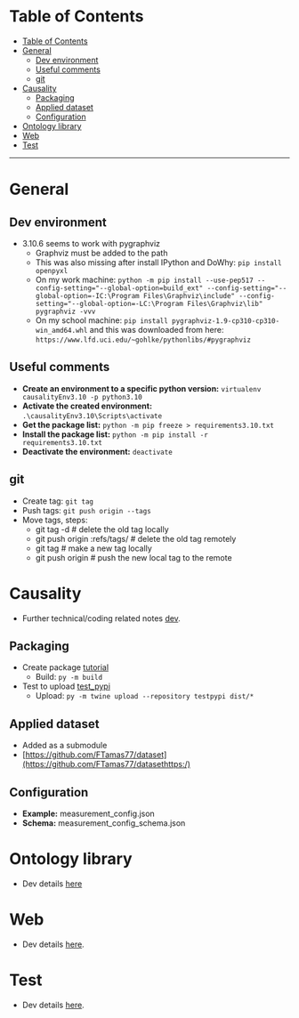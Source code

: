 # Table of Contents

- [Table of Contents](#table-of-contents)
- [General](#general)
  - [Dev environment](#dev-environment)
  - [Useful comments](#useful-comments)
  - [git](#git)
- [Causality](#causality)
  - [Packaging](#packaging)
  - [Applied dataset](#applied-dataset)
  - [Configuration](#configuration)
- [Ontology library](#ontology-library)
- [Web](#web)
- [Test](#test)

---

# General

## Dev environment

* 3.10.6 seems to work with pygraphviz
  * Graphviz must be added to the path
  * This was also missing after install IPython and DoWhy: `pip install openpyxl`
  * On my work machine: `python -m pip install --use-pep517 --config-setting="--global-option=build_ext" --config-setting="--global-option=-IC:\Program Files\Graphviz\include" --config-setting="--global-option=-LC:\Program Files\Graphviz\lib" pygraphviz -vvv`
  * On my school machine: `pip install pygraphviz-1.9-cp310-cp310-win_amd64.whl` and this was downloaded from here: `https://www.lfd.uci.edu/~gohlke/pythonlibs/#pygraphviz`

## Useful comments

* **Create an environment to a specific python version:** `virtualenv causalityEnv3.10 -p python3.10`
* **Activate the created environment:** `.\causalityEnv3.10\Scripts\activate`
* **Get the package list:** `python -m pip freeze > requirements3.10.txt`
* **Install the package list:** `python -m pip install -r requirements3.10.txt`
* **Deactivate the environment:** `deactivate`

## git

* Create tag: `git tag `<tagname>
* Push tags: `git push origin --tags`
* Move tags, steps:
  * git tag -d <tagname>                  # delete the old tag locally
  * git push origin :refs/tags/<tagname>  # delete the old tag remotely
  * git tag <tagname> <commitId>          # make a new tag locally
  * git push origin <tagname>             # push the new local tag to the remote 

# Causality

* Further technical/coding related notes [dev](./causality/dev.md).

## Packaging

* Create package [tutorial](https://packaging.python.org/en/latest/tutorials/packaging-projects/)
  * Build: `py -m build`
* Test to upload [test_pypi](https://test.pypi.org/account/register/https://test.pypi.org/account/register/)
  * Upload: `py -m twine upload --repository testpypi dist/*`

## Applied dataset

* Added as a submodule
* [https://github.com/FTamas77/dataset](https://github.com/FTamas77/datasethttps:/)

## Configuration

* **Example:** measurement_config.json
* **Schema:** measurement_config_schema.json

# Ontology library

* Dev details [here](./ontology/dev.md)

# Web

* Dev details [here](./web/dev.md).

# Test

* Dev details [here](./test/dev.md).


